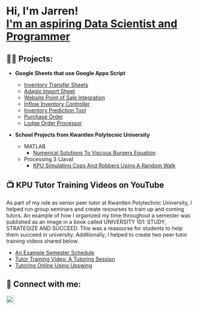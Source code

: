 <h1>Hi, I'm Jarren! <br/><a href="https://github.com/JarrenRalf">I'm an aspiring Data Scientist and Programmer</a>

<h2>👨‍💻 Projects:</h2>

- <b>Google Sheets that use Google Apps Script</b>
  - [Inventory Transfer Sheets](https://github.com/JarrenRalf/PNT-Transfer-Sheets)
  - [Adagio Import Sheet](https://github.com/JarrenRalf/PNT-Adagio-Import)
  - [Website Point of Sale Integration](https://github.com/JarrenRalf/PNT-Packing-Slip)
  - [Inflow Inventory Controller](https://github.com/JarrenRalf/PNT-Inflow-Controller)
  - [Inventory Prediction Tool](https://github.com/JarrenRalf/PNT-Inventory-Prediction-Tool)
  - [Purchase Order](https://github.com/JarrenRalf/PNT-Purchase-Order)
  - [Lodge Order Processor](https://github.com/JarrenRalf/PNT-Order-Processor)

 - <b>School Projects from Kwantlen Polytecnic University</b>
   - MATLAB
     - [Numerical Solutions To Viscous Burgers Equation](KPU-Numerical-Solutions-To-Viscous-Burgers-Equation)
   - Processing 3 (Java)
     - [KPU Simulating Cops And Robbers Using A Random Walk](KPU-Simulating-Cops-And-Robbers-Using-A-Random-Walk)  

<h2>📺 KPU Tutor Training Videos on YouTube</h2>

As part of my role as senior peer tutor at Kwantlen Polytechnic University, I helped run group seminars and create resourses to train up and coming tutors. An example of how I organized my time throughout a semester was published as an image in a book called UNIVERSITY 101: STUDY, STRATEGIZE AND SUCCEED. This was a reasourse for students to help them succeed in university. Additionally, I helped to create two peer tutor training videos shared below.

- [An Example Semester Schedule](https://kpu.pressbooks.pub/studystrategizesucceed/chapter/see-your-semester-at-a-glance/)
- [Tutor Training Video: A Tutoring Session](https://www.youtube.com/watch?v=HTnydDOBdBg)
- [Tutoring Online Using Upswing](https://www.youtube.com/watch?v=GXP5ov96OKs)

<h2> 🤳 Connect with me:</h2>

[<img align="left" alt="JarrenRalf | LinkedIn" width="22px" src="https://cdn.jsdelivr.net/npm/simple-icons@v3/icons/linkedin.svg" />][linkedin]


[linkedin]: https://linkedin.com/in/jarrenralf31415926

<!--
Here are some ideas to get you started:

- 🔭 I’m currently working on ...
- 🌱 I’m currently learning ...
- 👯 I’m looking to collaborate on ...
- 🤔 I’m looking for help with ...
- 💬 Ask me about ...
- 📫 How to reach me: ...
- 😄 Pronouns: ...
- ⚡ Fun fact: ...
-->
